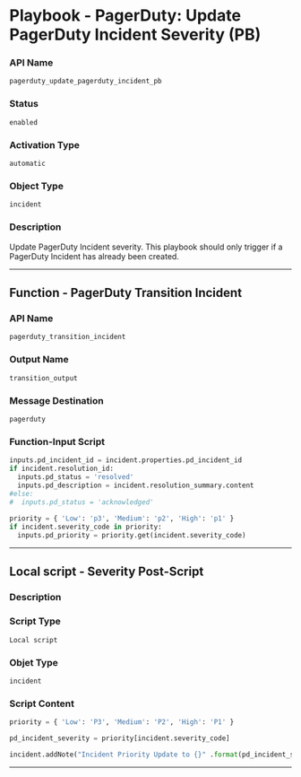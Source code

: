 <!--
    DO NOT MANUALLY EDIT THIS FILE
    THIS FILE IS AUTOMATICALLY GENERATED WITH resilient-sdk codegen
    Generated with resilient-sdk v49.0.4423
-->

# Playbook - PagerDuty: Update PagerDuty Incident Severity (PB)

### API Name
`pagerduty_update_pagerduty_incident_pb`

### Status
`enabled`

### Activation Type
`automatic`

### Object Type
`incident`

### Description
Update PagerDuty Incident severity. This playbook should only trigger if a PagerDuty Incident has already been created.


---
## Function - PagerDuty Transition Incident

### API Name
`pagerduty_transition_incident`

### Output Name
`transition_output`

### Message Destination
`pagerduty`

### Function-Input Script
```python
inputs.pd_incident_id = incident.properties.pd_incident_id
if incident.resolution_id:
  inputs.pd_status = 'resolved'
  inputs.pd_description = incident.resolution_summary.content
#else:
#  inputs.pd_status = 'acknowledged'
  
priority = { 'Low': 'p3', 'Medium': 'p2', 'High': 'p1' }
if incident.severity_code in priority:
  inputs.pd_priority = priority.get(incident.severity_code)
```

---

## Local script - Severity Post-Script

### Description


### Script Type
`Local script`

### Objet Type
`incident`

### Script Content
```python
priority = { 'Low': 'P3', 'Medium': 'P2', 'High': 'P1' }

pd_incident_severity = priority[incident.severity_code]

incident.addNote("Incident Priority Update to {}" .format(pd_incident_severity))
```

---
